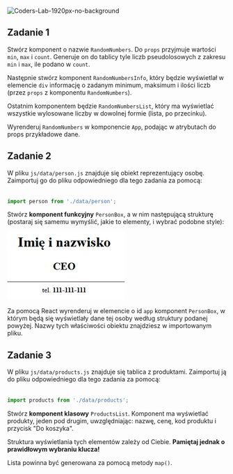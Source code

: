 ![Coders-Lab-1920px-no-background](https://user-images.githubusercontent.com/30623667/104709394-2cabee80-571f-11eb-9518-ea6a794e558e.png)


## Zadanie 1

Stwórz komponent o nazwie `RandomNumbers`. Do `props` przyjmuje wartości `min`, `max` i `count`. Generuje on do tablicy tyle liczb pseudolosowych z zakresu `min` i `max`, ile podano w `count`.

Następnie stwórz komponent `RandomNumbersInfo`, który będzie wyświetlał w elemencie `div` informację o zadanym minimum, maksimum i ilości liczb (przez `props` z komponentu `RandomNumbers`).

Ostatnim komponentem będzie `RandomNumbersList`, który ma wyświetlać wszystkie wylosowane liczby w dowolnej formie (lista, po przecinku).

Wyrenderuj `RandomNumbers` w komponencie `App`, podając w atrybutach do props przykładowe dane.



## Zadanie 2

W pliku `js/data/person.js` znajduje się obiekt reprezentujący osobę. Zaimportuj go do pliku odpowiedniego dla tego zadania za pomocą:

```js

import person from './data/person';

```

Stwórz **komponent funkcyjny** `PersonBox`, a w nim następującą strukturę (postaraj się samemu wymyślić, jakie to elementy, i wybrać podobne style):

![](images/example.png)

Za pomocą React wyrenderuj w elemencie o id ```app``` komponent `PersonBox`, w którym będą się wyświetlały dane tej osoby według struktury podanej powyżej. Nazwy tych właściwości obiektu znajdziesz w importowanym pliku.



## Zadanie 3

W pliku `js/data/products.js` znajduje się tablica z produktami. Zaimportuj ją do pliku odpowiedniego dla tego zadania za pomocą:

```js

import products from './data/products';

```

Stwórz **komponent klasowy** `ProductsList`. Komponent ma wyświetlać produkty, jeden pod drugim, uwzględniając: nazwę, cenę, kod produktu i przycisk "Do koszyka".

Struktura wyświetlania tych elementów zależy od Ciebie. **Pamiętaj jednak o prawidłowym wybraniu klucza!**

Lista powinna być generowana za pomocą metody `map()`.

